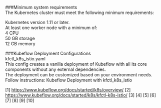 

###Minimum system requirements  
The Kubernetes cluster must meet the following minimum requirements:  

Kubernetes version 1.11 or later.  
At least one worker node with a minimum of:  
4 CPU  
50 GB storage  
12 GB memory  

###Kubeflow Deployment Configurations  
kfctl_k8s_istio.yaml  	
This config creates a vanilla deployment of Kubeflow with all its core components without any external dependencies.   
The deployment can be customized based on your environment needs.   
Follow instructions: Kubeflow Deployment with kfctl_k8s_istio  








































[1]   https://www.kubeflow.org/docs/started/k8s/overview/
[2]   https://www.kubeflow.org/docs/started/k8s/kfctl-k8s-istio/
[3]
[4]
[5]
[6]
[7]
[8]
[9]
[10]



